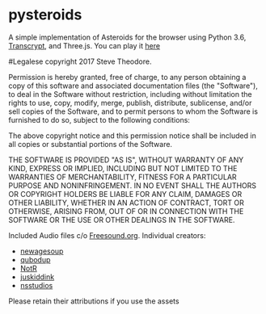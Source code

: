 # pysteroids
A simple implementation of Asteroids for the browser using Python 3.6, [Transcrypt](https://github.com/QQuick/Transcrypt), and Three.js.  You can play it [here](http://blog.theodox.com/extra/pysteroids.html)

#Legalese
copyright 2017 Steve Theodore.  


Permission is hereby granted, free of charge, to any person obtaining a copy of this software and associated documentation files (the "Software"), to deal in the Software without restriction, including without limitation the rights to use, copy, modify, merge, publish, distribute, sublicense, and/or sell copies of the Software, and to permit persons to whom the Software is furnished to do so, subject to the following conditions:

The above copyright notice and this permission notice shall be included in all copies or substantial portions of the Software.

THE SOFTWARE IS PROVIDED "AS IS", WITHOUT WARRANTY OF ANY KIND, EXPRESS OR IMPLIED, INCLUDING BUT NOT LIMITED TO THE WARRANTIES OF MERCHANTABILITY, FITNESS FOR A PARTICULAR PURPOSE AND NONINFRINGEMENT. IN NO EVENT SHALL THE AUTHORS OR COPYRIGHT HOLDERS BE LIABLE FOR ANY CLAIM, DAMAGES OR OTHER LIABILITY, WHETHER IN AN ACTION OF CONTRACT, TORT OR OTHERWISE, ARISING FROM, OUT OF OR IN CONNECTION WITH THE SOFTWARE OR THE USE OR OTHER DEALINGS IN THE SOFTWARE.

Included  Audio files c/o [Freesound.org](http://www.freesound.org). Individual creators:
<ul>
<li><a href="https://www.freesound.org/people/newagesoup/">newagesoup</a></li>
<li><a href="https://www.freesound.org/people/qubodup/">qubodup</a></li>
<li><a href="https://www.freesound.org/people/NotR/">NotR</a></li>
<li><a href="http://www.freesound.org/people/juskiddink/">juskiddink</a></li>
<li><a href="http://www.freesound.org/people/nsstudios/">nsstudios</a></li>
  </ul>
  
  Please retain their attributions if you use the assets
